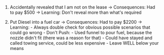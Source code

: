 1. Accidentally revealed that I am not on the lease
   -> Consequences: Had to pay $500 
   -> Learning: Don't reveal more than what's required

2. Put Diesel into a fuel car
   -> Consequences: Had to pay $2200
   -> Learning: 
	   - Always double check for obvious possible scenarios that could go wrong
	   - Don't Push:
		   - Used funnel to pour fuel, because the nozzle didn't fit (there was a reason for that)
		   - Could have stayed and called towing service, could be less expensive
	   - Leave WELL below your means 